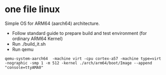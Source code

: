# one file linux

Simple OS for ARM64 (aarch64) architecture.

*  Follow standard guide to prepare build and test environment (for ordinary ARM64 Kernel)
*  Run ./build_it.sh
*  Run qemu

`qemu-system-aarch64  -machine virt -cpu cortex-a57 -machine type=virt -nographic -smp 1 -m 512 -kernel ./arch/arm64/boot/Image --append "console=ttyAMA0"`
